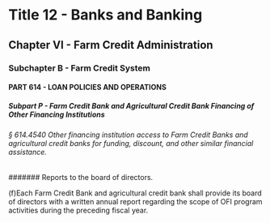 
# Title 12 - Banks and Banking
## Chapter VI - Farm Credit Administration
### Subchapter B - Farm Credit System
#### PART 614 - LOAN POLICIES AND OPERATIONS
##### Subpart P - Farm Credit Bank and Agricultural Credit Bank Financing of Other Financing Institutions
###### § 614.4540 Other financing institution access to Farm Credit Banks and agricultural credit banks for funding, discount, and other similar financial assistance.
####### Reports to the board of directors.

(f)Each Farm Credit Bank and agricultural credit bank shall provide its board of directors with a written annual report regarding the scope of OFI program activities during the preceding fiscal year.
